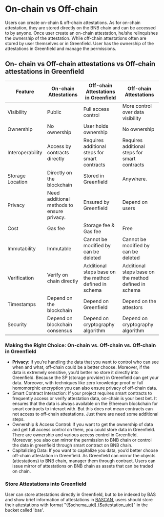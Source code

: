 # On-chain vs Off-chain

Users can create on-chain & off-chain attestations. As for on-chain attestation, they are stored directly on the BNB chain and can be accessed to by anyone. Once user create an on-chain attestation, he/she relinquishes the ownership of the attestation. While off-chain attestations often are stored by user themselves or in Greenfield. User has the ownership of the attestations in Greenfield and manage the permissions.

## On- chain vs Off-chain attestations vs Off-chain attestations in Greenfield

| Feature          | On-chain Attestations                      | Off-chain Attestations in Greenfield                  | Off-chain Attestations                                |
|------------------|--------------------------------------------|-------------------------------------------------------|-------------------------------------------------------|
| Visibility       | Public                                     | Full access control                                   | More control over data visibility                     |
| Ownership        | No ownership                               | User holds ownership                                  | No ownership                                          |
| Interoperability | Access by contracts directly               | Requires additional steps for smart contracts         | Requires additional steps for smart contracts         |
| Storage Location | Directly on the blockchain                 | Stored in Greenfield                                  | Anywhere.                                             |
| Privacy          | Need additional methods to ensure privacy. | Ensured by Greenfield                                 | Depend on users                                       |
| Cost             | Gas fee                                    | Storage fee & Gas fee                                 | Free                                                  |
| Immutability     | Immutable                                  | Cannot be modified by can be deleted                  | Cannot be modified by can be deleted                  |
| Verification     | Verify on chain directly                   | Additional steps base on the method defined in schema | Additional steps base on the method defined in schema |
| Timestamps       | Depend on the blockchain                   | Depend on Greenfield                                  | Depend on the attestors                               |
| Security         | Depend on blockchain consensus             | Depend on cryptography algorithm                      | Depend on cryptography algorithm                      |

### Making the Right Choice: On-chain vs. Off-chain vs. Off-chain in Greenfield

- **Privacy**: If you’re handling the data that you want to control who can see when and what, off-chain could be a better choose. Moreover, if the data is extremely sensitive, you’d better no store it directly into Greenfield. Because the SP (storage provider) in Greenfield can get your data. Moreover, with techniques like zero knowledge proof or full homomorphic encryption you can also ensure privacy of off-chain data.
- Smart Contract Interaction: If your project requires smart contracts to frequently access or verify attestation data, on-chain is your best bet. It ensures that the data is always available on the Ethereum blockchain for smart contracts to interact with. But this does not mean contracts can not access to off-chain attestations. Just there are need some additional steps.
- Ownership & Access Control: If you want to get the ownership of data and get full access control on them, you could store data in Greenfield. There are ownership and various access control in Greenfield. Moreover, you also can mirror the permission to BNB chain or control the data in greenfield through smart contract on BNB chain.
- Capitalizing Data: If you want to capitalize you data, you’d better choose off-chain attestation in Greenfield. As Greenfield can mirror the objects  (attestations) to BNB chain, manager them through contract. Users can issue mirror of attestations on BNB chain as assets that can be traded on chain.

### Store Attestations into Greenfield

User can store attestations directly in Greenfield, but to be indexed by BAS and show brief information of attestations 
in [BASCAN](https://bascan.io/), users should store their attestations with format "{$schema_uid}.{$attestation_uid}" in the 
bucket called 'bas'.